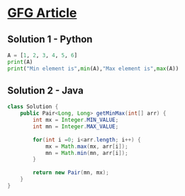 # [GFG Article](https://www.geeksforgeeks.org/maximum-and-minimum-in-an-array/)


## Solution 1 - Python
```python
A = [1, 2, 3, 4, 5, 6]
print(A)
print("Min element is",min(A),"Max element is",max(A))
```

## Solution 2 - Java
```java
class Solution {
    public Pair<Long, Long> getMinMax(int[] arr) {
        int mx = Integer.MIN_VALUE;
        int mn = Integer.MAX_VALUE;
        
        for(int i =0; i<arr.length; i++) {
            mx = Math.max(mx, arr[i]);
            mn = Math.min(mn, arr[i]);
        }
        
        return new Pair(mn, mx);
    }
}
```

